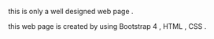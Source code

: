 
this is only a well designed web page .

this web page is created by using Bootstrap 4 , HTML , CSS .
